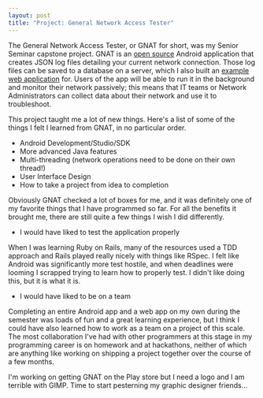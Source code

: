 ```yaml
---
layout: post
title: "Project: General Network Access Tester"
---
```


The General Network Access Tester, or GNAT for short, was my Senior Seminar capstone project. GNAT is an [open source](https://github.com/michaelvessia/gnat) Android application that creates JSON log files detailing your current network connection.  Those log files can be saved to a database on a server, which I also built an [example web application](https://gnat-rails.herokuapp.com) for.  Users of the app will be able to run it in the background and monitor their network passively; this means that IT teams or Network Administrators can collect data about their network and use it to troubleshoot.

This project taught me a lot of new things. Here's a list of some of the things I felt I learned from GNAT, in no particular order.

- Android Development/Studio/SDK
- More advanced Java features
- Multi-threading (network operations need to be done on their own thread!)
- User Interface Design
- How to take a project from idea to completion

Obviously GNAT checked a lot of boxes for me, and it was definitely one of my favorite things that I have programmed so far.  For all the benefits it brought me, there are still quite a few things I wish I did differently. 

- I would have liked to test the application properly

When I was learning Ruby on Rails, many of the resources used a TDD approach and Rails played really nicely with things like RSpec.  I felt like Android was significantly more test hostile, and when deadlines were looming I scrapped trying to learn how to properly test.  I didn't like doing this, but it is what it is.

- I would have liked to be on a team

Completing an entire Android app and a web app on my own during the semester was loads of fun and a great learning experience, but I think I could have also learned how to work as a team on a project of this scale.  The most collaboration I've had with other programmers at this stage in my programming career is on homework and at hackathons, neither of which are anything like working on shipping a project together over the course of a few months.

I'm working on getting GNAT on the Play store but I need a logo and I am terrible with GIMP.  Time to start pesterning my graphic designer friends...


